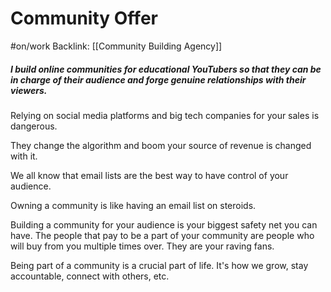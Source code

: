 # Community Offer
#on/work 
Backlink: [[Community Building Agency]]

##### I build online communities for educational YouTubers so that they can be in charge of their audience and forge genuine relationships with their viewers. 

Relying on social media platforms and big tech companies for your sales is dangerous.

They change the algorithm and boom your source of revenue is changed with it.

We all know that email lists are the best way to have control of your audience.

Owning a community is like having an email list on steroids.

Building a community for your audience is your biggest safety net you can have. The people that pay to be a part of your community are people who will buy from you multiple times over. They are your raving fans. 



Being part of a community is a crucial part of life. It's how we grow, stay accountable, connect with others, etc.